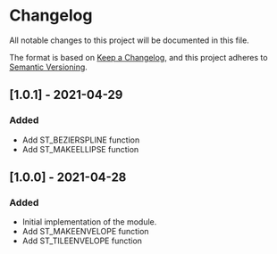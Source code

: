 # Changelog
All notable changes to this project will be documented in this file.

The format is based on [Keep a Changelog](https://keepachangelog.com/en/1.0.0/),
and this project adheres to [Semantic Versioning](https://semver.org/spec/v2.0.0.html).

## [1.0.1] - 2021-04-29

### Added
* Add ST_BEZIERSPLINE function
* Add ST_MAKEELLIPSE function

## [1.0.0] - 2021-04-28

### Added
* Initial implementation of the module.
* Add ST_MAKEENVELOPE function
* Add ST_TILEENVELOPE function

